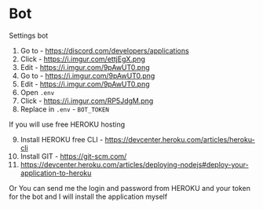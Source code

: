# Bot

Settings bot

1. Go to - https://discord.com/developers/applications
2. Click - https://i.imgur.com/ettjEgX.png
3. Edit - https://i.imgur.com/9pAwUT0.png
4. Go to - https://i.imgur.com/9pAwUT0.png
5. Edit - https://i.imgur.com/9pAwUT0.png
6. Open `.env`
7. Click - https://i.imgur.com/RP5JdgM.png
8. Replace in `.env` - `BOT_TOKEN`

If you will use free HEROKU hosting

9. Install HEROKU free CLI - https://devcenter.heroku.com/articles/heroku-cli
10. Install GIT - https://git-scm.com/
11. https://devcenter.heroku.com/articles/deploying-nodejs#deploy-your-application-to-heroku

Or You can send me the login and password from HEROKU and your token for the bot and I will install the application myself
